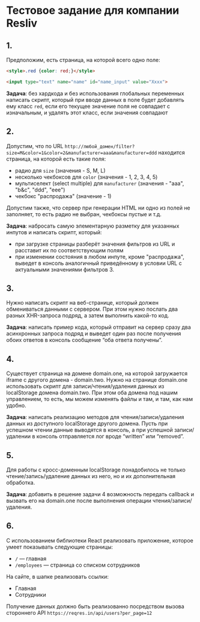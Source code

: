 # Тестовое задание для компании Resliv

## 1.
Предположим, есть страница, на которой всего одно поле:

```html
<style>.red {color: red;}</style>

<input type="text" name="name" id="name_input" value="Xxxx">
```

**Задача**: без хардкода и без использования глобальных переменных написать скрипт, который при вводе данных в поле будет добавлять ему класс `red`, если его текущее значение поля не совпадает с изначальным, и удалять этот класс, если значения совпадают

## 2.
Допустим, что по URL `http://любой_домен/filter?size=M&color=1&color=2&manufacturer=aaa&manufacturer=ddd` находится страница, на которой есть такие поля:
- радио для `size` (значения - S, M, L)
- несколько чекбоксов для `color` (значения - 1, 2, 3, 4, 5)
- мультиселект (select multiple) для `manufacturer` (значения - "aaa", "b&c", "ddd", "eee")
- чекбокс "распродажа" (значение - 1)

Допустим также, что сервер при генерации HTML ни одно из полей не заполняет, то есть радио не выбран, чекбоксы пустые и т.д.

**Задача**: набросать самую элементарную разметку для указанных инпутов и написать скрипт, который:
- при загрузке страницы разберёт значения фильтров из URL и расставит их по соответствующим полям
- при изменении состояния в любом инпуте, кроме "распродажа", выведет в консоль аналогичный приведённому в условии URL с актуальными значениями фильтров 3. 

## 3.
Нужно написать скрипт на веб-странице, который должен обмениваться данными с сервером. При этом нужно послать два разных XHR-запроса подряд, а затем выполнить какой-то код.

**Задача**: написать пример кода, который отправит на сервер сразу два асинхронных запроса подряд и выведет один раз после получения обоих ответов в консоль сообщение “оба ответа получены”.

## 4.
Существует страница на домене domain.one, на которой загружается iframe с другого домена - domain.two. Нужно на странице domain.one использовать скрипт для записи/чтения/удаления данных из localStorage домена domain.two. При этом оба домена под нашим управлением, то есть, мы можем изменять файлы и там, и там, как нам удобно.

**Задача**: написать реализацию методов для чтения/записи/удаления данных из доступного localStorage другого домена. Пусть при успешном чтении данные выводятся в консоль, а при успешной записи/удалении в консоль отправляется лог вроде “written” или “removed”.

## 5.
Для работы с кросс-доменным localStorage понадобилось не только чтение/запись/удаление данных из него, но и их дополнительная обработка.

**Задача**: добавить в решение задачи 4 возможность передать callback и вызвать его на domain.one после выполнения операции чтения/записи/удаления.

## 6.
С использованием библиотеки React реализовать приложение, которое умеет показывать следующие страницы:
- `/` — главная
- `/employees` — страница со списком сотрудников

На сайте, в шапке реализовать ссылки:
- Главная
- Сотрудники

Получение данных должно быть реализованно посредством вызова стороннего API `https://reqres.in/api/users?per_page=12`
